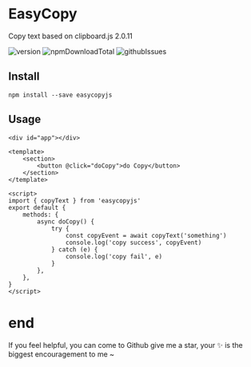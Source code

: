 # EasyCopy

Copy text based on clipboard.js 2.0.11

![version](https://img.shields.io/npm/v/easycopyjs)
![npmDownloadTotal](https://img.shields.io/npm/dt/easycopyjs)
![githubIssues](https://img.shields.io/github/issues/liuarui/easycopy)

## Install

`npm install --save easycopyjs`

## Usage

```vue
<div id="app"></div>

<template>
    <section>
        <button @click="doCopy">do Copy</button>
    </section>
</template>

<script>
import { copyText } from 'easycopyjs'
export default {
    methods: {
        async doCopy() {
            try {
                const copyEvent = await copyText('something')
                console.log('copy success', copyEvent)
            } catch (e) {
                console.log('copy fail', e)
            }
        },
    },
}
</script>
```

# end

If you feel helpful, you can come to Github give me a star, your ✨ is the biggest encouragement to me ~
